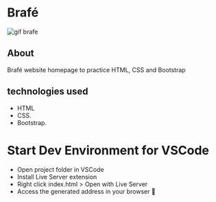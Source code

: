 # Brafé

![gif brafe](https://user-images.githubusercontent.com/86026272/140438749-2da5203b-812a-44f5-a127-a789379b85e9.gif)

## About
Brafé website homepage to practice HTML, CSS and Bootstrap

## technologies used
+ HTML
+ CSS.
+ Bootstrap.

# Start Dev Environment for VSCode
+ Open project folder in VSCode
+ Install Live Server extension
+ Right click index.html > Open with Live Server
+ Access the generated address in your browser 🚀
